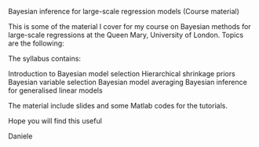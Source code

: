 Bayesian inference for large-scale regression models (Course material)

This is some of the material I cover for my course on Bayesian methods for large-scale regressions at the Queen Mary, University of London. Topics are the following:

The syllabus contains:

Introduction to Bayesian model selection
Hierarchical shrinkage priors
Bayesian variable selection
Bayesian model averaging
Bayesian inference for generalised linear models

The material include slides and some Matlab codes for the tutorials. 

Hope you will find this useful

Daniele
